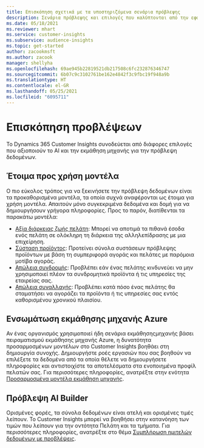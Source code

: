 ```yaml
---
title: Επισκόπηση σχετικά με τα υποστηριζόμενα σενάρια πρόβλεψης
description: Σενάρια πρόβλεψης και επιλογές που καλύπτονται από την εφαρμογή Dynamics 365 Customer Insights.
ms.date: 05/18/2021
ms.reviewer: mhart
ms.service: customer-insights
ms.subservice: audience-insights
ms.topic: get-started
author: zacookmsft
ms.author: zacook
manager: shellyha
ms.openlocfilehash: 69ae945b22819521db217508c6fc232876346747
ms.sourcegitcommit: 6b07c9c3102761be162e4842f3c9fbc19f948a9b
ms.translationtype: HT
ms.contentlocale: el-GR
ms.lasthandoff: 05/25/2021
ms.locfileid: "6095711"
---
```

# <a name="predictions-overview"></a>Επισκόπηση προβλέψεων

Το Dynamics 365 Customer Insights συνοδεύεται από διάφορες επιλογές που αξιοποιούν το AI και την εκμάθηση μηχανής για την πρόβλεψη δεδομένων. 

## <a name="out-of-box-models"></a>Έτοιμα προς χρήση μοντέλα

Ο πιο εύκολος τρόπος για να ξεκινήσετε την πρόβλεψη δεδομένων είναι τα προκαθορισμένα μοντέλα, τα οποία συχνά αναφέρονται ως έτοιμα για χρήση μοντέλα. Απαιτούν μόνο συγκεκριμένα δεδομένα και δομή για να δημιουργήσουν γρήγορα πληροφορίες. Προς το παρόν, διατίθενται τα παρακάτω μοντέλα: 
- [Αξία διάρκειας ζωής πελάτη](predict-customer-lifetime-value.md): Μπορεί να αποτιμά τα πιθανά έσοδα ενός πελάτη σε ολόκληρη τη διάρκεια της αλληλεπίδρασης με μια επιχείρηση. 
- [Σύσταση προϊόντος](predict-product-recommendation.md): Προτείνει σύνολα συστάσεων πρόβλεψης προϊόντων με βάση τη συμπεριφορά αγοράς και πελάτες με παρόμοια μοτίβα αγοράς.
- [Απώλεια συνδρομής](predict-subscription-churn.md): Προβλέπει εάν ένας πελάτης κινδυνεύει να μην χρησιμοποιεί πλέον τα συνδρομητικά προϊόντα ή τις υπηρεσίες της εταιρείας σας.
- [Απώλεια συναλλαγής](predict-transactional-churn.md): Προβλέπει κατά πόσο ένας πελάτης θα σταματήσει να αγοράζει τα προϊόντα ή τις υπηρεσίες σας εντός καθορισμένου χρονικού πλαισίου.

## <a name="azure-machine-learning-integration"></a>Ενσωμάτωση εκμάθησης μηχανής Azure

Αν ένας οργανισμός χρησιμοποιεί ήδη σενάρια εκμάθησηςμηχανής βάσει πειραματισμού εκμάθησης μηχανής Azure, η δυνατότητα προσαρμοσμένων μοντέλων στο Customer Insights βοηθάει στη δημιουργία συνοχής. Δημιουργήστε ροές εργασιών που σας βοηθούν να επιλέξετε τα δεδομένα από τα οποία θέλετε να δημιουργήσετε πληροφορίες και αντιστοιχίστε τα αποτελέσματα στα ενοποιημένα προφίλ πελατών σας. Για περισσότερες πληροφορίες, ανατρέξτε στην ενότητα [Προσαρμοσμένα μοντέλα εκμάθηση μηχανής](custom-models.md).

## <a name="ai-builder-prediction"></a>Πρόβλεψη AI Builder

Ορισμένες φορές, τα σύνολα δεδομένων είναι ατελή και ορισμένες τιμές λείπουν. Το Customer Insights μπορεί να βοηθήσει στην κατανόηση των τιμών που λείπουν για την οντότητα Πελάτη και τα τμήματα. Για περισσότερες πληροφορίες, ανατρέξτε στο θέμα [Συμπλήρωση ημιτελών δεδομένων με προβλέψεις](predictions.md).
